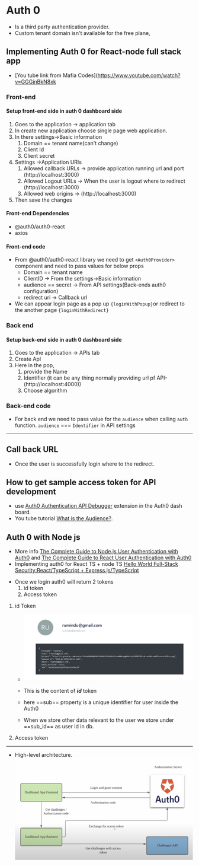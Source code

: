 # Auth 0

- Is a third party authentication provider.
- Custom tenant domain isn't available for the free plane, 

## Implementing Auth 0 for React-node full stack app

- [You tube link from Mafia Codes](https://www.youtube.com/watch?v=GGGjnBkN8xk

### Front-end
#### Setup front-end side in auth 0 dashboard side

1. Goes to the application -> application tab
2. In create new application choose single page web application.
3. In there settings->Basic information
	1. Domain == tenant name(can't change)
	2. Client Id
	3. Client secret
4. Settings ->Application URIs
	1. Allowed callback URLs -> provide application running url and port (http://localhost:3000)
	2. Allowed Logout URLs -> When the user is logout where to redirect (http://localhost:3000)
	3. Allowed web origins -> (http://localhost:3000)
5. Then save the changes

#### Front-end Dependencies 
- @auth0/auth0-react
- axios
#### Front-end code
- From @auth0/auth0-react library we need to get `<Auth0Provider>` component and need to pass values for below props
	- Domain == tenant name
	- ClientID -> From the settings->Basic information
	- audience == secret -> From API settings(Back-ends auth0 configuration)
	- redirect uri -> Callback url
-  We can appear login page as a pop up `{loginWithPopup}`or redirect to the another page `{loginWithRedirect}`

### Back end
#### Setup back-end side in auth 0 dashboard side
1. Goes to the application -> APIs tab
2. Create ApI
3. Here in the pop, 
	1. provide the Name 
	2. Identifier (it can be any thing normally providing url pf API- (http://localhost:4000))
	3. Choose algorithm
### Back-end code
- For back end we need to pass value for the `audience` when calling `auth` function. `audience` ===  `Identifier` in API settings
---
## Call back URL
- Once the user is successfully login where to the redirect.

## How to get sample access token for API development
- use [Auth0 Authentication API Debugger](https://dev-tpbo7d8k7mbc3rnr.us.webtask.run/auth0-authentication-api-debugger) extension in the Auth0 dash board.
- You tube tutorial [What is the Audience?](https://youtu.be/o_MuvVF9pY4).

## Auth 0 with Node js

- More info [The Complete Guide to Node.js User Authentication with Auth0](https://auth0.com/blog/complete-guide-to-nodejs-express-user-authentication/) and [The Complete Guide to React User Authentication with Auth0](https://auth0.com/blog/complete-guide-to-react-user-authentication/)
- Implementing auth0 for  React TS + node TS [Hello World Full-Stack Security:React/TypeScript + Express.js/TypeScript](https://developer.auth0.com/resources/code-samples/full-stack/hello-world/basic-access-control/spa/react-typescript/express-typescript)

* Once we login auth0 will return 2 tokens
	1. id token
	2. Access token

1. id Token
	* ![](assets/Pasted%20image%2020240129095743.png)
	
	* This is the content of ***id*** token
	* here ==sub== property is a unique identifier for user inside the Auth0
	* When we store other data relevant to the user we store under ==sub_id== as user id in db.

2. Access token
 ---

- High-level architecture. 
 ![](Internship/Daily-notes/assets/Pasted%20image%2020240222160710.png)

